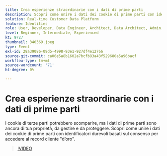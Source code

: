 ```yaml
---
title: Crea esperienze straordinarie con i dati di prime parti
description: Scopri come unire i dati dei cookie di prime parti con identificatori durevoli basati sul consenso per accedere al record d’oro dei clienti.
solution: Real-time Customer Data Platform
feature: Identities
role: User, Developer, Data Engineer, Architect, Data Architect, Admin, Leader
level: Beginner, Intermediate, Experienced
kt: 9727
thumbnail: 340369.jpeg
type: Event
exl-id: 28a39086-09d5-4998-93e1-927df4e12766
source-git-commit: ca06e5a8b1602a7bcfb83a43f529680a5a96bacf
workflow-type: tm+mt
source-wordcount: '71'
ht-degree: 0%

---
```


# Crea esperienze straordinarie con i dati di prime parti

I cookie di terze parti potrebbero scomparire, ma i dati di prime parti sono ancora di tua proprietà, da gestire e da proteggere. Scopri come unire i dati dei cookie di prime parti con identificatori durevoli basati sul consenso per accedere al record cliente &quot;d’oro&quot;.

>[!VIDEO](https://video.tv.adobe.com/v/340369/?quality=12&learn=on)
